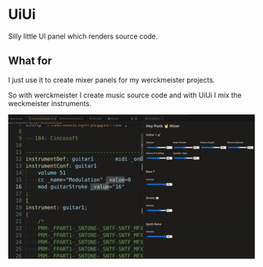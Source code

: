 # UiUi

Silly little UI panel which renders source code.

## What for
I just use it to create mixer panels for my werckmeister projects.

So with werckmeister I create music source code and with UiUi I mix the weckmeister instruments. 

![image](assets/uiui.gif)